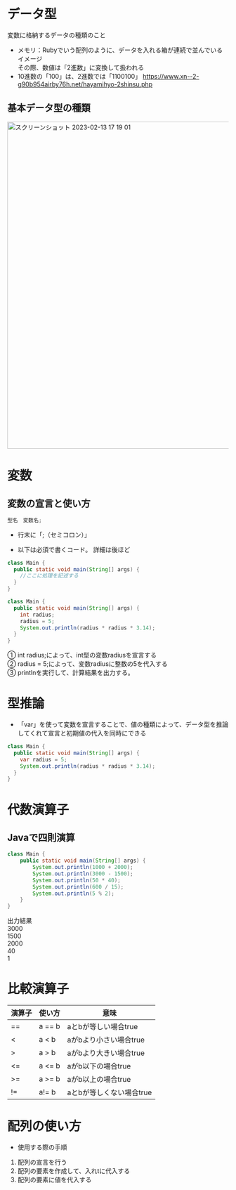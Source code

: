 ```java
```
# データ型
変数に格納するデータの種類のこと
- メモリ：Rubyでいう配列のように、データを入れる箱が連続で並んでいるイメージ   
その際、数値は「2進数」に変換して扱われる
- 10進数の「100」は、2進数では「1100100」
https://www.xn--2-g90b954airby76h.net/hayamihyo-2shinsu.php


## 基本データ型の種類
<img width="745" alt="スクリーンショット 2023-02-13 17 19 01" src="https://user-images.githubusercontent.com/120078794/218406036-46eaaaab-ba1b-4a03-90fa-36a58de9438a.png">


# 変数
## 変数の宣言と使い方
```java
型名　変数名;
```
- 行末に「;（セミコロン）」
  
- 以下は必須で書くコード。
詳細は後ほど
```java
class Main {
  public static void main(String[] args) {
    //ここに処理を記述する
  }
}
```

```java
class Main {
  public static void main(String[] args) {
    int radius;
    radius = 5;
    System.out.println(radius * radius * 3.14);
  }
}
```
① int radius;によって、int型の変数radiusを宣言する  
② radius = 5;によって、変数radiusに整数の5を代入する     
③ printlnを実行して、計算結果を出力する。    

# 型推論
- 「var」を使って変数を宣言することで、値の種類によって、データ型を推論してくれて宣言と初期値の代入を同時にできる
```java
class Main {
  public static void main(String[] args) {
    var radius = 5;
    System.out.println(radius * radius * 3.14);
  }
}
```

# 代数演算子
## Javaで四則演算

```java
class Main {
    public static void main(String[] args) {
        System.out.println(1000 + 2000);
        System.out.println(3000 - 1500);
        System.out.println(50 * 40);
        System.out.println(600 / 15);
        System.out.println(5 % 2);
    }
}
```
出力結果   
3000   
1500   
2000   
40   
1   

# 比較演算子
|演算子	|使い方|	意味|
|---|---|---|
|==|	a == b|	aとbが等しい場合true|
|< |	a < b	|aがbより小さい場合true|
|> |	a > b	|aがbより大きい場合true|
|<=|	a <= b|	aがb以下の場合true|
|>=|	a >= b|aがb以上の場合true|
|!=|	a!= b	|aとbが等しくない場合true|


# 配列の使い方
- 使用する際の手順
1. 配列の宣言を行う
2. 配列の要素を作成して、入れtに代入する
3. 配列の要素に値を代入する




